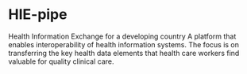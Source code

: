 # HIE-pipe
Health Information Exchange for a developing country
A platform that enables interoperability of health information systems. The focus is on transferring the key health data elements that health care workers find valuable for quality clinical care.

